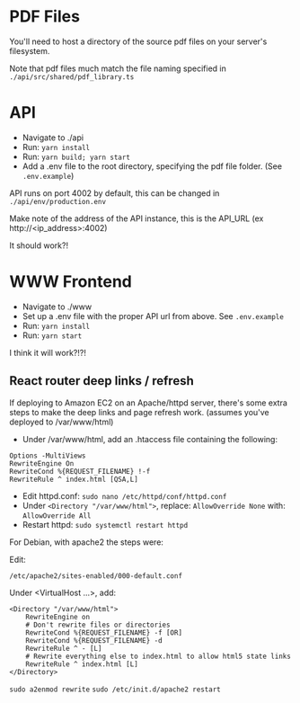 # PDF Files

You'll need to host a directory of the source pdf files on your server's filesystem.

Note that pdf files much match the file naming specified in `./api/src/shared/pdf_library.ts`

# API

- Navigate to ./api
- Run: `yarn install`
- Run: `yarn build; yarn start`
- Add a .env file to the root directory, specifying the pdf file folder. (See `.env.example`)

API runs on port 4002 by default, this can be changed in `./api/env/production.env`

Make note of the address of the API instance, this is the API_URL (ex http://<ip_address>:4002)

It should work?!

# WWW Frontend

- Navigate to ./www
- Set up a .env file with the proper API url from above. See `.env.example`
- Run: `yarn install`
- Run: `yarn start`

I think it will work?!?!

## React router deep links / refresh

If deploying to Amazon EC2 on an Apache/httpd server, there's some extra steps to make the deep links and page refresh work. (assumes you've deployed to /var/www/html)

- Under /var/www/html, add an .htaccess file containing the following:

```
Options -MultiViews
RewriteEngine On
RewriteCond %{REQUEST_FILENAME} !-f
RewriteRule ^ index.html [QSA,L]
```

- Edit httpd.conf: `sudo nano /etc/httpd/conf/httpd.conf`
- Under `<Directory "/var/www/html">`, replace: `AllowOverride None` with: `AllowOverride All`
- Restart httpd: `sudo systemctl restart httpd`

For Debian, with apache2 the steps were:

Edit: 

```
/etc/apache2/sites-enabled/000-default.conf
```

Under <VirtualHost ...>, add:
  
```
<Directory "/var/www/html">
    RewriteEngine on
    # Don't rewrite files or directories
    RewriteCond %{REQUEST_FILENAME} -f [OR]
    RewriteCond %{REQUEST_FILENAME} -d
    RewriteRule ^ - [L]
    # Rewrite everything else to index.html to allow html5 state links
    RewriteRule ^ index.html [L]
</Directory>
```

`sudo a2enmod rewrite`
`sudo /etc/init.d/apache2 restart`
